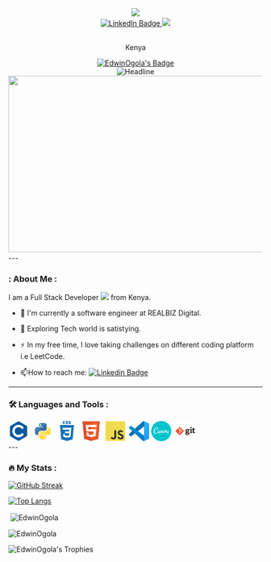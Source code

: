 <div id="header" align="center">
  <img src="https://gifdb.com/images/high/ai-humanoid-boy-neon-0byngj723ojhu25b.gif" width="120"/>

 <div id="header">
  <a href="https://www.linkedin.com/in/brandon-edwin-ogola-b77063232/">
    <img src="https://img.shields.io/badge/LinkedIn-blue?style=for-the-badge&logo=linkedin&logoColor=white" alt="LinkedIn Badge"/>
  </a>
  <a href="https://x.com/BrandonOgola">
    <img src="![X Badge](https://img.shields.io/badge/X-blue?style=for-the-badge&logo=twitter&logoColor=white)"/>
  </a>
</div>

<img src="https://komarev.com/ghpvc/?username=Edwin Ogola&style=flat-square&color=blue" alt=""/>
<p>Kenya</p>
<a href="https://user-badge.committers.top/kenya/EdwinOgola">
    <img src="https://user-badge.committers.top/kenya/EdwinOgola.svg" alt="EdwinOgola's Badge">
</a>



 <div align="center">
  <img src="https://readme-typing-svg.herokuapp.com?color=0000FF&size=32&center=true&vCenter=true&width=600&height=50&lines=Hello+there+I'm+Edwin+%F0%9F%91%8B;👨‍💻Computer+Science+Graduate+UoN;👨‍💻Graduate+from+ALX+SE;Graduate+Moringa+School;👨‍💻Software+Engineer;👨‍💻Web+Developer;Problem+Solver" alt="Headline" />
</div>
</div>

<div align="center">
  <img src="https://d3kjluh73b9h9o.cloudfront.net/original/4X/4/1/7/4175f677bdd6f6e3b6a572bbe5b104e6de35ea09.gif" width="600" height="350"/>
  
</div>
---


### : About Me :
I am a Full Stack Developer  <img src="https://media.giphy.com/media/WUlplcMpOCEmTGBtBW/giphy.gif" width="30"> from Kenya.
- :telescope: I'm currently a software engineer at REALBIZ Digital.

- :seedling: Exploring Tech world is satistying.

- :zap: In my free time, I love taking challenges on different coding platform i.e LeetCode.

- :mailbox:How to reach me: [![Linkedin Badge](https://img.shields.io/badge/-edwin-blue?style=flat&logo=Linkedin&logoColor=white)](https://www.linkedin.com/in/brandon-edwin-ogola-b77063232/)

---

### :hammer_and_wrench: Languages and Tools :

<div>
  <img src="https://github.com/devicons/devicon/blob/master/icons/c/c-plain.svg" title="C" alt="C" width="40" height="40"/>&nbsp;
  <img src="https://github.com/devicons/devicon/blob/master/icons/python/python-original.svg" title="Python" alt="Python" width="40" height="40"/>&nbsp;
  <img src="https://github.com/devicons/devicon/blob/master/icons/css3/css3-plain-wordmark.svg"  title="CSS3" alt="CSS" width="40" height="40"/>&nbsp;
  <img src="https://github.com/devicons/devicon/blob/master/icons/html5/html5-original.svg" title="HTML5" alt="HTML" width="40" height="40"/>&nbsp;
  <img src="https://github.com/devicons/devicon/blob/master/icons/javascript/javascript-original.svg" title="JavaScript" alt="JavaScript" width="40" height="40"/>&nbsp;
  <img src="https://github.com/devicons/devicon/blob/master/icons/vscode/vscode-original.svg" title="vscode" **alt="vscode" width="40" height="40"/>
  <img src="https://github.com/devicons/devicon/blob/master/icons/canva/canva-original.svg" title="Canva" alt="Canva" width="40" height="40"/>&nbsp;
  <img src="https://github.com/devicons/devicon/blob/master/icons/git/git-original-wordmark.svg" title="Git" **alt="Git" width="40" height="40"/>
 
  
</div>
---

### :fire: My Stats :
[![GitHub Streak](https://github-readme-streak-stats.herokuapp.com?user=edogola4&theme=dark)](https://git.io/streak-stats)

[![Top Langs](https://github-readme-stats.vercel.app/api/top-langs/?username=edogola4&layout=compact&theme=vision-friendly-dark)](https://github.com/anuraghazra/github-readme-stats)
<p>&nbsp;<img align="center" src="https://github-readme-stats.vercel.app/api?username=edogola4&show_icons=true&locale=en" alt="EdwinOgola" /></p>

<p><img align="center" src="http://github-profile-summary-cards.vercel.app/api/cards/profile-details?username=edogola4&theme=algolia" alt="EdwinOgola" /></p>

<p align="left">
  <img src="https://github-profile-trophy.vercel.app/?username=edogola4&theme=algolia&column=3&row=2&margin-w=15&margin-h=15&no-bg=false" alt="EdwinOgola's Trophies" />
</p>



